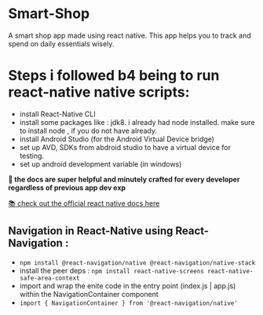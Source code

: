 # Smart-Shop
A smart shop app made using react native. This app helps you to track and spend on daily essentials wisely.


# Steps i followed b4 being to run react-native native scripts:
- install React-Native CLI
- install some packages like : jdk8. i already had node installed. make sure to install node , if you do not have already.
- install Android Studio (for the Android Virtual Device bridge)
- set up AVD, SDKs from abdroid studio to have a virtual device for testing.
- set up android development variable (in windows)

**📃 the docs are super helpful and minutely crafted for every developer regardless of previous app dev exp**

[📚 check out the official react native docs here](https://reactnative.dev/)

## Navigation in React-Native using React-Navigation : 
- ``` npm install @react-navigation/native @react-navigation/native-stack ```
- install the peer deps : ``` npm install react-native-screens react-native-safe-area-context ```
- import and wrap the enite code in the entry point (index.js | app.js) within the NavigationContainer component
-  ``` import { NavigationContainer } from '@react-navigation/native' ```
